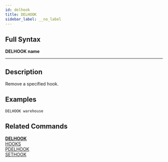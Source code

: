 ```yaml
---
id: delhook
title: DELHOOK
sidebar_label: __no_label
---
```


## Full Syntax

**DELHOOK  name**

---

## Description

Remove a specified hook. 

## Examples

```tile38-cli
DELHOOK warehouse
```

## Related Commands

**[DELHOOK](../commands/delhook.md)**<br>
[HOOKS](../commands/hooks.md)<br>
[PDELHOOK](../commands/pdelhook.md)<br>
[SETHOOK](../commands/sethook.md)<br>